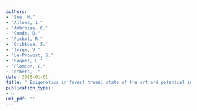 ```yaml
---
authors: 
- "Sow, M."
- "Allona, I."
- "Ambroise, C."
- "Conde, D."
- "Fichot, R."
- "Gribkova, S."
- "Jorge, V."
- "Le-Provost, G."
- "Paques, L."
- "Plomion, C."
- "others, ."
date: 2018-01-01
title: " Epigenetics in forest trees: state of the art and potential implications for breeding and management in a context of climate change "
publication_types:
- 6
url_pdf: ''
---
```

